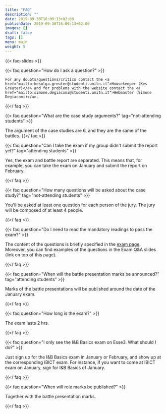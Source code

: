 ```yaml
---
title: "FAQ"
description: ""
date: 2019-09-30T16:09:13+02:00
publishDate: 2019-09-30T16:09:13+02:00
images: []
draft: false
tags: []
menu: main
weight: 5
---
```


{{< faq-slides >}}


{{< faq
	question="How do I ask a question?" >}}

    For any doubts/questions/critics contact the <a href="mailto:kesolga.greuter@studenti.unitn.it">Housekeeper (Kes Greuter)</a> and for problems with the website contact the <a href="mailto:simone.degiacomi@studenti.unitn.it">Webmaster (Simone Degiacomi)</a>.

{{</ faq >}}


{{< faq question="What are the case study arguments?" tag="not-attending students" >}}

The argument of the case studies are 6, and they are the same of the battles.
{{</ faq >}}

{{< faq question="Can I take the exam if my group didn't submit the report yet?" tag="attending students" >}}

Yes, the exam and battle report are separated.
This means that, for example, you can take the exam on January and submit the report on February.

{{</ faq >}}


{{< faq question="How many questions will be asked about the case study?" tag="not-attending students" >}}

You'll be asked at least one question for each person of the jury. The jury will be composed of at least 4 people.

{{</ faq >}}


{{< faq question="Do I need to read the mandatory readings to pass the exam?" >}}

The content of the questions is briefly specified in the <a href="../exam">exam page</a>. Moreover, you can find examples of the questions in the Exam Q&A slides (link on top of this page).

{{</ faq >}}


{{< faq question="When will the battle presentation marks be announced?" tag="attending students" >}}

Marks of the battle presentations will be published around the date of the January exam.

{{</ faq >}}


{{< faq question="How long is the exam?" >}}

The exam lasts 2 hrs.

{{</ faq >}}


{{< faq question="I only see the I&B Basics exam on Esse3. What should I do?" >}}

Just sign up for the I&B Basics exam in January or February, and show up at the corresponding IBICT exam.
For instance, if you want to come at IBICT exam on January, sign for I&B Basics of January.

{{</ faq >}}


{{< faq question="When will role marks be published?" >}}

Together with the battle presentation marks.

{{</ faq >}}
